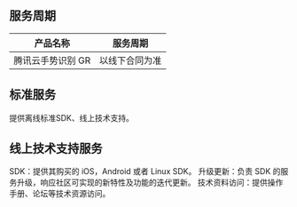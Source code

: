 
## 服务周期

| 产品名称 | 服务周期 | 
|---------|---------|
| 腾讯云手势识别 GR | 以线下合同为准 | 


## 标准服务
提供离线标准SDK、线上技术支持。


## 线上技术支持服务
SDK：提供其购买的 iOS，Android 或者 Linux SDK。
升级更新：负责 SDK 的服务升级，响应社区可实现的新特性及功能的迭代更新。
技术资料访问：提供操作手册、论坛等技术资源访问。

